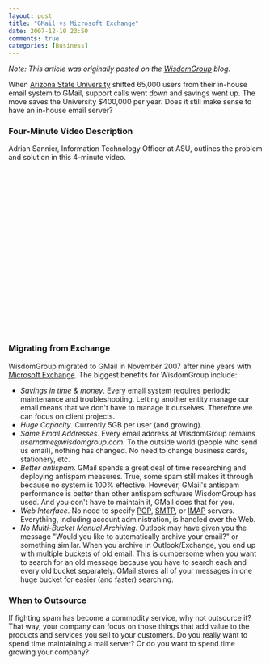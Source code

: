 ```yaml
---
layout: post
title: "GMail vs Microsoft Exchange"
date: 2007-12-10 23:50
comments: true
categories: [Business]
---
```

_Note: This article was originally posted on the [WisdomGroup](http://wisdomgroup.com) blog._

When [Arizona State University](http://asu.edu/news/stories/200610/20061010_asugmail.htm) shifted 65,000 users from their in-house email system to GMail, support calls went down and savings went up. The move saves the University $400,000 per year. Does it still make sense to have an in-house email server?

### Four-Minute Video Description

Adrian Sannier, Information Technology Officer at ASU, outlines the problem and solution in this 4-minute video.

<center><object width="325" height="275"><param name="movie" value="http://www.youtube.com/v/_x2fJRW_vvQ&rel=1"></param><param name="wmode" value="transparent"></param><embed src="http://www.youtube.com/v/_x2fJRW_vvQ&rel=1" type="application/x-shockwave-flash" wmode="transparent" width="325" height="275"></embed></object> </center>

<!-- more -->

&nbsp;<br/>
&nbsp;<br/>

### Migrating from Exchange

WisdomGroup migrated to GMail in November 2007 after nine years with [Microsoft Exchange](http://www.microsoft.com/exchange/default.mspx). The biggest benefits for WisdomGroup include:

* *Savings in time & money*. Every email system requires periodic maintenance and troubleshooting. Letting another entity manage our email means that we don't have to manage it ourselves. Therefore we can focus on client projects.
* *Huge Capacity*. Currently 5GB per user (and growing).
* *Same Email Addresses*. Every email address at WisdomGroup remains _username&#064;wisdomgroup.com_. To the outside world (people who send us email), nothing has changed. No need to change business cards, stationery, etc. 
* *Better antispam*. GMail spends a great deal of time researching and deploying antispam measures. True, some spam still makes it through because no system is 100% effective. However, GMail's antispam performance is better than other antispam software WisdomGroup has used. And you don't have to maintain it, GMail does that for you.
* *Web Interface*. No need to specify [POP](http://en.wikipedia.org/wiki/Post_Office_Protocol), [SMTP](http://en.wikipedia.org/wiki/Smtp), or [IMAP](http://en.wikipedia.org/wiki/Imap) servers. Everything, including account administration, is handled over the Web.
* *No Multi-Bucket Manual Archiving*. Outlook may have given you the message "Would you like to automatically archive your email?" or something similar. When you archive in Outlook/Exchange, you end up with multiple buckets of old email. This is cumbersome when you want to search for an old message because you have to search each and every old bucket separately. GMail stores all of your messages in one huge bucket for easier (and faster) searching. 

### When to Outsource

If fighting spam has become a commodity service, why not outsource it? That way, your company can focus on those things that add value to the products and services you sell to your customers. Do you really want to spend time maintaining a mail server? Or do you want to spend time growing your company?
